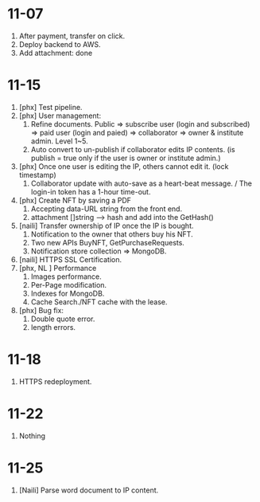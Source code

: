 # 11-07

1. After payment, transfer on click.
2. Deploy backend to AWS.
2. Add attachment: done

# 11-15

1. [phx] Test pipeline.
2. [phx] User management: 
   1. Refine documents. Public => subscribe user (login and subscribed) => paid user (login and paied) => collaborator => owner & institute admin. Level 1~5.
   2. Auto convert to un-publish if collaborator edits IP contents. (is publish = true only if the user is owner or institute admin.)
3. [phx] Once one user is editing the IP,  others cannot edit it. (lock timestamp)
   1. Collaborator update with auto-save as a heart-beat message. / The login-in token has a 1-hour time-out.
4. [phx] Create NFT by saving a PDF
   1. Accepting data-URL string from the front end.
   2. attachment []string --> hash and add into the GetHash()
5. [naili] Transfer ownership of IP once the IP is bought.
   1. Notification to the owner that others buy his NFT.
   2. Two new APIs BuyNFT, GetPurchaseRequests.
   3. Notification store collection => MongoDB.
6. [naili] HTTPS SSL Certification.
7. [phx, NL ] Performance
   1. Images performance.
   2. Per-Page modification.
   3. Indexes for MongoDB.
   4. Cache Search./NFT cache with the lease.
8. [phx] Bug fix:
   1. Double quote error.
   2. length errors.

# 11-18

1. HTTPS redeployment. 

# 11-22

1. Nothing

# 11-25

1. [Naili] Parse word document to IP content.















